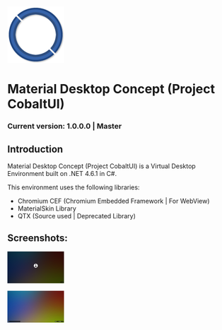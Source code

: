 ![logo](https://github.com/DrHacknik/Material-Desktop-CobaltUI-/blob/master/Common/Images/Logos/Logo_128.png?raw=true) 
# Material Desktop Concept (Project CobaltUI)

### Current version: 1.0.0.0 | Master

## Introduction

Material Desktop Concept (Project CobaltUI) is a Virtual Desktop Environment built on .NET 4.6.1 in  C#. 

This environment uses the following libraries: 

* Chromium CEF (Chromium Embedded Framework | For WebView) 
* MaterialSkin Library 
* QTX (Source used | Deprecated Library) 

## Screenshots:

[![SCEEN](https://github.com/DrHacknik/Material-Desktop-CobaltUI-/blob/master/Common/Images/Screens/Screenshot%20(10)_THUMB.png?raw=true)](https://github.com/DrHacknik/Material-Desktop-CobaltUI-/blob/master/Common/Images/Screens/Screenshot%20(10).png?raw=true)

[![SCEEN](https://github.com/DrHacknik/Material-Desktop-CobaltUI-/blob/master/Common/Images/Screens/Screenshot%20(11)_THUMB.png?raw=true)](https://github.com/DrHacknik/Material-Desktop-CobaltUI-/blob/master/Common/Images/Screens/Screenshot%20(11).png?raw=true)